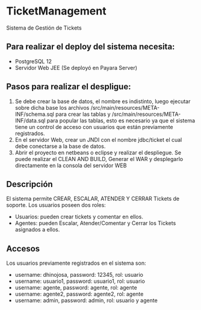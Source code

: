 # TicketManagement
Sistema de Gestión de Tickets

## Para realizar el deploy del sistema necesita:
- PostgreSQL 12
- Servidor Web JEE (Se deployó en Payara Server)

## Pasos para realizar el despligue:
1. Se debe crear la base de datos, el nombre es indistinto, luego ejecutar sobre dicha base los archivos /src/main/resources/META-INF/schema.sql para crear las tablas y /src/main/resources/META-INF/data.sql
  para popular las tablas, esto es necesario ya que el sistema tiene un control de acceso con usuarios que están previamente registrados.
2. En el servidor Web, crear un JNDI con el nombre jdbc/ticket el cual debe conectarse a la base de datos.
3. Abrir el proyecto en netbeans o eclipse y realizar el despliegue. Se puede realizar el CLEAN AND BUILD, Generar el WAR y desplegarlo directamente en la consola del servidor WEB

## Descripción
El sistema permite CREAR, ESCALAR, ATENDER Y CERRAR Tickets de soporte.
Los usuarios poseen dos roles: 
- Usuarios: pueden crear tickets y comentar en ellos.
- Agentes: pueden Escalar, Atender/Comentar y Cerrar los Tickets asignados a ellos.

## Accesos
Los usuarios previamente registrados en el sistema son:
- username: dhinojosa, password: 12345, rol: usuario
- username: usuario1, password: usuario1, rol: usuario
- username: agente, password: agente, rol: agente
- username: agente2, password: agente2, rol: agente
- username: admin, password: admin, rol: usuario y agente


